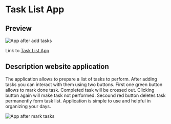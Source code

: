 # Task List App
## Preview
![App after add tasks](https://github.com/PaweLeszczynsky/Lista-zadan/blob/main/images/preview1.png?raw=true)

Link to [Task List App](https://paweleszczynsky.github.io/Lista-zadan/)
## Description website application
The application allows to prepare a list of tasks to perform. After adding tasks you can interact with them using two buttons. First one green button allows to mark done task. Completed task will be crossed out. Clicking button again will make task not performed. Secound red button deletes task permanently form task list. Application is simple to use and helpful in organizing your days.

![App after mark tasks](https://github.com/PaweLeszczynsky/Lista-zadan/blob/main/images/preview1.png?raw=true)